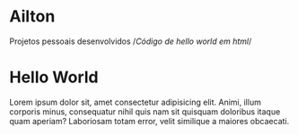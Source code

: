# Ailton
Projetos pessoais desenvolvidos
/*Código de hello world em html*/
<!DOCTYPE html>
<html lang="en">
<head>
    <meta charset="UTF-8">
    <meta http-equiv="X-UA-Compatible" content="IE=edge">
    <meta name="viewport" content="width=device-width, initial-scale=1.0">
    <title>Home</title>
</head>
<body>
    <h1>Hello World</h1>
    <p>Lorem ipsum dolor sit, amet consectetur adipisicing elit. Animi, illum corporis minus, consequatur nihil quis nam sit quisquam doloribus itaque quam aperiam? Laboriosam totam error, velit similique a maiores obcaecati.</p>
    
</body>
</html> 
